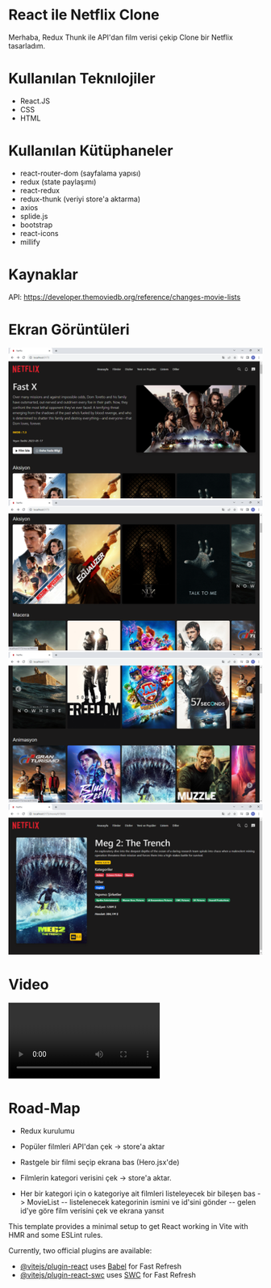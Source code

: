 # React ile Netflix Clone
Merhaba,
Redux Thunk ile API'dan film verisi çekip Clone bir Netflix tasarladım. 

# Kullanılan Teknılojiler
- React.JS
- CSS
- HTML

# Kullanılan Kütüphaneler

- react-router-dom (sayfalama yapısı)
- redux (state paylaşımı)
- react-redux
- redux-thunk (veriyi store'a aktarma)
- axios
- splide.js
- bootstrap
- react-icons
- millify


# Kaynaklar
API: https://developer.themoviedb.org/reference/changes-movie-lists

# Ekran Görüntüleri
![](/public/assets/netflix-screen-1.png)
![](/public/assets/netflix-screen-2.png)
![](/public/assets/netflix-screen-3.png)
![](/public/assets/netflix-screen-4.png)

# Video 
![](/public/assets/Netflix-Clone-With-Redux-Thunk.mp4)

# Road-Map

- Redux kurulumu
- Popüler filmleri API'dan çek -> store'a aktar
- Rastgele bir filmi seçip ekrana bas (Hero.jsx'de)

- Filmlerin kategori verisini çek -> store'a aktar.
- Her bir kategori için o kategoriye ait filmleri listeleyecek bir bileşen bas -> MovieList
-- listelenecek kategorinin ismini ve id'sini gönder
-- gelen id'ye göre film verisini çek ve ekrana yansıt


This template provides a minimal setup to get React working in Vite with HMR and some ESLint rules.

Currently, two official plugins are available:

- [@vitejs/plugin-react](https://github.com/vitejs/vite-plugin-react/blob/main/packages/plugin-react/README.md) uses [Babel](https://babeljs.io/) for Fast Refresh
- [@vitejs/plugin-react-swc](https://github.com/vitejs/vite-plugin-react-swc) uses [SWC](https://swc.rs/) for Fast Refresh
